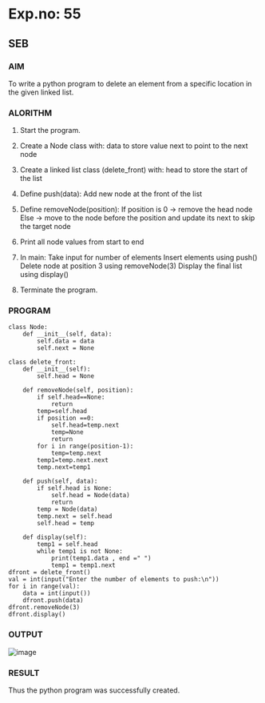 # Exp.no: 55
## SEB

### AIM

To write a python program to delete an element from a specific location in the given linked list.

### ALORITHM 

1. Start the program.

2. Create a Node class with:
   data to store value
   next to point to the next node

3. Create a linked list class (delete_front) with:
   head to store the start of the list

4. Define push(data):
   Add new node at the front of the list

5. Define removeNode(position):
   If position is 0 → remove the head node
   Else → move to the node before the position and update its next to skip the target node

6. Print all node values from start to end

7. In main:
   Take input for number of elements
   Insert elements using push()
   Delete node at position 3 using removeNode(3)
   Display the final list using display()

8. Terminate the program.
   
### PROGRAM

```
class Node:
    def __init__(self, data):
        self.data = data
        self.next = None
        
class delete_front:
    def __init__(self):
        self.head = None
  
    def removeNode(self, position):
        if self.head==None:
            return
        temp=self.head
        if position ==0:
            self.head=temp.next
            temp=None
            return
        for i in range(position-1):
            temp=temp.next
        temp1=temp.next.next
        temp.next=temp1
        
    def push(self, data):
        if self.head is None:
            self.head = Node(data)
            return
        temp = Node(data)
        temp.next = self.head
        self.head = temp
        
    def display(self):
        temp1 = self.head
        while temp1 is not None:
            print(temp1.data , end =" ")
            temp1 = temp1.next
dfront = delete_front()
val = int(input("Enter the number of elements to push:\n"))
for i in range(val):
    data = int(input())
    dfront.push(data)
dfront.removeNode(3)     
dfront.display()
```

### OUTPUT

![image](https://github.com/user-attachments/assets/1e639ec2-0a5f-469f-aba6-ef6c9d92393a)

### RESULT
Thus the python program was successfully created.
